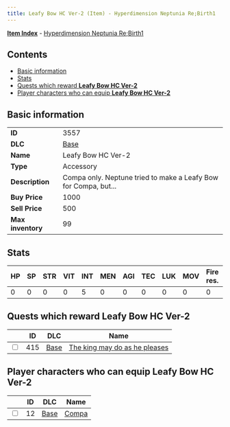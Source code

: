 ```yaml
---
title: Leafy Bow HC Ver-2 (Item) - Hyperdimension Neptunia Re;Birth1
---
```


[**Item Index**](/neptunia/rb1/item/index.html) - [Hyperdimension Neptunia Re;Birth1](/neptunia/rb1)

## Contents

- [Basic information](#basic-information)
- [Stats](#stats)
- [Quests which reward **Leafy Bow HC Ver-2**](#quests-which-reward-leafy-bow-hc-ver-2)
- [Player characters who can equip **Leafy Bow HC Ver-2**](#player-characters-who-can-equip-leafy-bow-hc-ver-2)

## Basic information

|   |   |
| -- | -- |
| **ID** | 3557 |
| **DLC** | [Base](/neptunia/rb1/dlc/1-base.html) |
| **Name** | Leafy Bow HC Ver-2 |
| **Type** | Accessory |
| **Description** | Compa only. Neptune tried to make a Leafy Bow for Compa, but... |
| **Buy Price** | 1000 |
| **Sell Price** | 500 |
| **Max inventory** | 99 |


## Stats

| HP | SP | STR | VIT | INT | MEN | AGI | TEC | LUK | MOV | Fire res. | Ice res. | Wind res. | Lightning res. |
| -- | -- | --- | --- | --- | --- | --- | --- | --- | --- | --------- | -------- | --------- | -------------- |
| 0 | 0 | 0 | 0 | 5 | 0 | 0 | 0 | 0 | 0 | 0 | 0 | 0 | 0 |


## Quests which reward **Leafy Bow HC Ver-2**

|    | ID | DLC | Name |
| -- | -- | --- | ---- |
| <input type="checkbox" id="rb1-quest-1-415" class="trackbox" /> | 415 | [Base](/neptunia/rb1/dlc/1-base.html) | [The king may do as he pleases](/neptunia/rb1/quest/1-415-the-king-may-do-as-he-pleases.html) |


## Player characters who can equip **Leafy Bow HC Ver-2**

|    | ID | DLC | Name |
| -- | -- | --- | ---- |
| <input type="checkbox" id="rb1-player-1-12" class="trackbox" /> | 12 | [Base](/neptunia/rb1/dlc/1-base.html) | [Compa](/neptunia/rb1/player/1-12-compa.html) |
